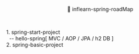 <p align=center>
📖 inflearn-spring-roadMap
</p>
<br>
<p>
  1. spring-start-project<br> 
  &nbsp&nbsp-- hello-spring[ MVC / AOP / JPA / h2 DB ]
  <br>
  2. spring-basic-project
</p>
